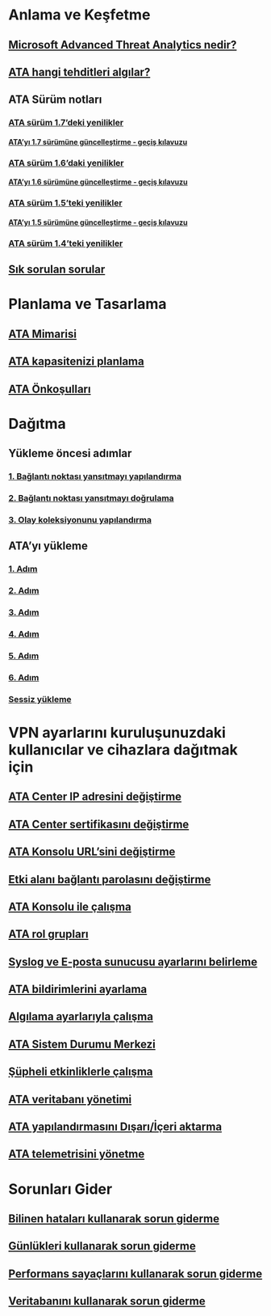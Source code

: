# Anlama ve Keşfetme
## [Microsoft Advanced Threat Analytics nedir?](what-is-ata.md)
## [ATA hangi tehditleri algılar?](ata-threats.md)
## ATA Sürüm notları
### [ATA sürüm 1.7’deki yenilikler](whats-new-version-1.7.md)
#### [ATA’yı 1.7 sürümüne güncelleştirme - geçiş kılavuzu](ata-update-1.7-migration-guide.md)
### [ATA sürüm 1.6’daki yenilikler](whats-new-version-1.6.md)
#### [ATA’yı 1.6 sürümüne güncelleştirme - geçiş kılavuzu](ata-update-1.6-migration-guide.md)
### [ATA sürüm 1.5’teki yenilikler](whats-new-version-1.5.md)
#### [ATA’yı 1.5 sürümüne güncelleştirme - geçiş kılavuzu](ata-update-1.5-migration-guide.md)
### [ATA sürüm 1.4’teki yenilikler](whats-new-version-1.4.md)
## [Sık sorulan sorular](ata-technical-faq.md)
# Planlama ve Tasarlama
## [ATA Mimarisi](/advanced-threat-analytics/plan-design/ata-architecture)
## [ATA kapasitenizi planlama](/advanced-threat-analytics/plan-design/ata-capacity-planning)
## [ATA Önkoşulları](/advanced-threat-analytics/plan-design/ata-prerequisites)
# Dağıtma
## Yükleme öncesi adımlar
### [1. Bağlantı noktası yansıtmayı yapılandırma](/advanced-threat-analytics/deploy-use/configure-port-mirroring)
### [2. Bağlantı noktası yansıtmayı doğrulama](/advanced-threat-analytics/deploy-use/validate-port-mirroring)
### [3. Olay koleksiyonunu yapılandırma](/advanced-threat-analytics/deploy-use/configure-event-collection)
## ATA’yı yükleme
### [1. Adım](/advanced-threat-analytics/deploy-use/install-ata-step1)
### [2. Adım](/advanced-threat-analytics/deploy-use/install-ata-step2)
### [3. Adım](/advanced-threat-analytics/deploy-use/install-ata-step3)
### [4. Adım](/advanced-threat-analytics/deploy-use/install-ata-step4)
### [5. Adım](/advanced-threat-analytics/deploy-use/install-ata-step5)
### [6. Adım](/advanced-threat-analytics/deploy-use/install-ata-step6)
### [Sessiz yükleme](/advanced-threat-analytics/deploy-use/ata-silent-installation)
# VPN ayarlarını kuruluşunuzdaki kullanıcılar ve cihazlara dağıtmak için
## [ATA Center IP adresini değiştirme](/advanced-threat-analytics/deploy-use/modifying-ata-config-centerip)
## [ATA Center sertifikasını değiştirme](/advanced-threat-analytics/deploy-use/modifying-ata-config-centercert)
## [ATA Konsolu URL’sini değiştirme](/advanced-threat-analytics/deploy-use/modifying-ata-config-consoleurl)
## [Etki alanı bağlantı parolasını değiştirme](/advanced-threat-analytics/deploy-use/modifying-ata-config-dcpassword)
## [ATA Konsolu ile çalışma](/advanced-threat-analytics/deploy-use/working-with-ata-console)
## [ATA rol grupları](/advanced-threat-analytics/deploy-use/ata-role-groups)
## [Syslog ve E-posta sunucusu ayarlarını belirleme](/advanced-threat-analytics/deploy-use/setting-syslog-email-server-settings)
## [ATA bildirimlerini ayarlama](/advanced-threat-analytics/deploy-use/setting-ata-alerts)
## [Algılama ayarlarıyla çalışma](/advanced-threat-analytics/deploy-use/working-with-detection-settings)
## [ATA Sistem Durumu Merkezi](/advanced-threat-analytics/deploy-use/ata-health-center)
## [Şüpheli etkinliklerle çalışma](/advanced-threat-analytics/deploy-use/working-with-suspicious-activities)
## [ATA veritabanı yönetimi](/advanced-threat-analytics/deploy-use/ata-database-management)
## [ATA yapılandırmasını Dışarı/İçeri aktarma](/advanced-threat-analytics/deploy-use/ata-configuration-file)
## [ATA telemetrisini yönetme](/advanced-threat-analytics/deploy-use/manage-telemetry-settings)
# Sorunları Gider
## [Bilinen hataları kullanarak sorun giderme](/advanced-threat-analytics/troubleshoot/troubleshooting-ata-known-errors)
## [Günlükleri kullanarak sorun giderme](/advanced-threat-analytics/troubleshoot/troubleshooting-ata-using-logs)
## [Performans sayaçlarını kullanarak sorun giderme](/advanced-threat-analytics/troubleshoot/troubleshooting-ata-using-perf-counters)
## [Veritabanını kullanarak sorun giderme](/advanced-threat-analytics/troubleshoot/troubleshooting-ata-using-ata-database)



<!--HONumber=Jan17_HO2-->


